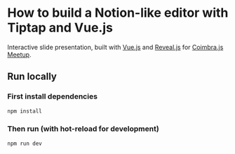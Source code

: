 # How to build a Notion-like editor with Tiptap and Vue.js

Interactive slide presentation, built with [Vue.js](https://vuejs.org) and [Reveal.js](https://revealjs.com) for [Coimbra.js Meetup](https://lu.ma/k7hu86ln).

## Run locally

### First install dependencies

```sh
npm install
```

### Then run (with hot-reload for development)

```sh
npm run dev
```
